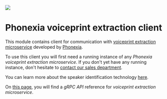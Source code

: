 ![](https://www.phonexia.com/wp-content/uploads/phonexia-logo-transparent-500px.png)

# Phonexia voiceprint extraction client

This module contains client for communication with [voiceprint extraction microservice](https://hub.docker.com/repository/docker/phonexia/voiceprint-extraction/general) developed by [Phonexia](https://phonexia.com).

To use this client you will first need a running instance of any *Phonexia voiceprint extraction microservice*. If you don't yet have any running instance, don't hesitate to [contact our sales department](mailto:info@phonexia.com).

You can learn more about the speaker identification technology [here](https://docs.phonexia.com/products/speech-platform-4/technologies/speaker-identification/).

On [this page](https://docs.phonexia.com/products/speech-platform-4/grpc/api/phonexia/grpc/technologies/speaker_identification/v1/speaker_identification.proto#voiceprintextraction), you will find a *gRPC API* reference for *voiceprint extraction microservice*.